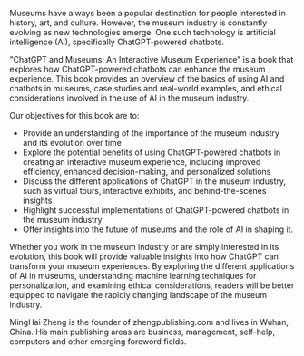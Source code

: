 
Museums have always been a popular destination for people interested in history, art, and culture. However, the museum industry is constantly evolving as new technologies emerge. One such technology is artificial intelligence (AI), specifically ChatGPT-powered chatbots.

"ChatGPT and Museums: An Interactive Museum Experience" is a book that explores how ChatGPT-powered chatbots can enhance the museum experience. This book provides an overview of the basics of using AI and chatbots in museums, case studies and real-world examples, and ethical considerations involved in the use of AI in the museum industry.

Our objectives for this book are to:

* Provide an understanding of the importance of the museum industry and its evolution over time
* Explore the potential benefits of using ChatGPT-powered chatbots in creating an interactive museum experience, including improved efficiency, enhanced decision-making, and personalized solutions
* Discuss the different applications of ChatGPT in the museum industry, such as virtual tours, interactive exhibits, and behind-the-scenes insights
* Highlight successful implementations of ChatGPT-powered chatbots in the museum industry
* Offer insights into the future of museums and the role of AI in shaping it.

Whether you work in the museum industry or are simply interested in its evolution, this book will provide valuable insights into how ChatGPT can transform your museum experiences. By exploring the different applications of AI in museums, understanding machine learning techniques for personalization, and examining ethical considerations, readers will be better equipped to navigate the rapidly changing landscape of the museum industry.

MingHai Zheng is the founder of zhengpublishing.com and lives in Wuhan, China. His main publishing areas are business, management, self-help, computers and other emerging foreword fields.
